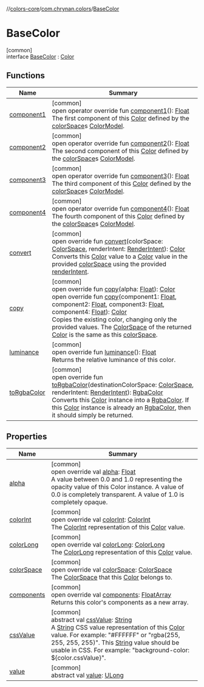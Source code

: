 //[colors-core](../../../index.md)/[com.chrynan.colors](../index.md)/[BaseColor](index.md)

# BaseColor

[common]\
interface [BaseColor](index.md) : [Color](../-color/index.md)

## Functions

| Name | Summary |
|---|---|
| [component1](component1.md) | [common]<br>open operator override fun [component1](component1.md)(): [Float](https://kotlinlang.org/api/latest/jvm/stdlib/kotlin/-float/index.html)<br>The first component of this [Color](../-color/index.md) defined by the [colorSpace](color-space.md)s [ColorModel](../../com.chrynan.colors.space/-color-model/index.md). |
| [component2](component2.md) | [common]<br>open operator override fun [component2](component2.md)(): [Float](https://kotlinlang.org/api/latest/jvm/stdlib/kotlin/-float/index.html)<br>The second component of this [Color](../-color/index.md) defined by the [colorSpace](color-space.md)s [ColorModel](../../com.chrynan.colors.space/-color-model/index.md). |
| [component3](component3.md) | [common]<br>open operator override fun [component3](component3.md)(): [Float](https://kotlinlang.org/api/latest/jvm/stdlib/kotlin/-float/index.html)<br>The third component of this [Color](../-color/index.md) defined by the [colorSpace](color-space.md)s [ColorModel](../../com.chrynan.colors.space/-color-model/index.md). |
| [component4](component4.md) | [common]<br>open operator override fun [component4](component4.md)(): [Float](https://kotlinlang.org/api/latest/jvm/stdlib/kotlin/-float/index.html)<br>The fourth component of this [Color](../-color/index.md) defined by the [colorSpace](color-space.md)s [ColorModel](../../com.chrynan.colors.space/-color-model/index.md). |
| [convert](convert.md) | [common]<br>open override fun [convert](convert.md)(colorSpace: [ColorSpace](../../com.chrynan.colors.space/-color-space/index.md), renderIntent: [RenderIntent](../../com.chrynan.colors.space/-render-intent/index.md)): [Color](../-color/index.md)<br>Converts this [Color](../-color/index.md) value to a [Color](../-color/index.md) value in the provided [colorSpace](convert.md) using the provided [renderIntent](convert.md). |
| [copy](copy.md) | [common]<br>open override fun [copy](copy.md)(alpha: [Float](https://kotlinlang.org/api/latest/jvm/stdlib/kotlin/-float/index.html)): [Color](../-color/index.md)<br>open override fun [copy](copy.md)(component1: [Float](https://kotlinlang.org/api/latest/jvm/stdlib/kotlin/-float/index.html), component2: [Float](https://kotlinlang.org/api/latest/jvm/stdlib/kotlin/-float/index.html), component3: [Float](https://kotlinlang.org/api/latest/jvm/stdlib/kotlin/-float/index.html), component4: [Float](https://kotlinlang.org/api/latest/jvm/stdlib/kotlin/-float/index.html)): [Color](../-color/index.md)<br>Copies the existing color, changing only the provided values. The [ColorSpace](color-space.md) of the returned [Color](../-color/index.md) is the same as this [colorSpace](color-space.md). |
| [luminance](luminance.md) | [common]<br>open override fun [luminance](luminance.md)(): [Float](https://kotlinlang.org/api/latest/jvm/stdlib/kotlin/-float/index.html)<br>Returns the relative luminance of this color. |
| [toRgbaColor](to-rgba-color.md) | [common]<br>open override fun [toRgbaColor](to-rgba-color.md)(destinationColorSpace: [ColorSpace](../../com.chrynan.colors.space/-color-space/index.md), renderIntent: [RenderIntent](../../com.chrynan.colors.space/-render-intent/index.md)): [RgbaColor](../-rgba-color/index.md)<br>Converts this [Color](../-color/index.md) instance into a [RgbaColor](../-rgba-color/index.md). If this [Color](../-color/index.md) instance is already an [RgbaColor](../-rgba-color/index.md), then it should simply be returned. |

## Properties

| Name | Summary |
|---|---|
| [alpha](alpha.md) | [common]<br>open override val [alpha](alpha.md): [Float](https://kotlinlang.org/api/latest/jvm/stdlib/kotlin/-float/index.html)<br>A value between 0.0 and 1.0 representing the opacity value of this Color instance. A value of 0.0 is completely transparent. A value of 1.0 is completely opaque. |
| [colorInt](color-int.md) | [common]<br>open override val [colorInt](color-int.md): [ColorInt](../-color-int/index.md)<br>The [ColorInt](../-color-int/index.md) representation of this [Color](../-color/index.md) value. |
| [colorLong](color-long.md) | [common]<br>open override val [colorLong](color-long.md): [ColorLong](../-color-long/index.md)<br>The [ColorLong](../-color-long/index.md) representation of this [Color](../-color/index.md) value. |
| [colorSpace](color-space.md) | [common]<br>open override val [colorSpace](color-space.md): [ColorSpace](../../com.chrynan.colors.space/-color-space/index.md)<br>The [ColorSpace](../../com.chrynan.colors.space/-color-space/index.md) that this [Color](../-color/index.md) belongs to. |
| [components](components.md) | [common]<br>open override val [components](components.md): [FloatArray](https://kotlinlang.org/api/latest/jvm/stdlib/kotlin/-float-array/index.html)<br>Returns this color's components as a new array. |
| [cssValue](../-color/css-value.md) | [common]<br>abstract val [cssValue](../-color/css-value.md): [String](https://kotlinlang.org/api/latest/jvm/stdlib/kotlin/-string/index.html)<br>A [String](https://kotlinlang.org/api/latest/jvm/stdlib/kotlin/-string/index.html) CSS value representation of this [Color](../-color/index.md) value. For example: "#FFFFFF" or "rgba(255, 255, 255, 255)". This [String](https://kotlinlang.org/api/latest/jvm/stdlib/kotlin/-string/index.html) value should be usable in CSS. For example: "background-color: ${color.cssValue}". |
| [value](value.md) | [common]<br>abstract val [value](value.md): [ULong](https://kotlinlang.org/api/latest/jvm/stdlib/kotlin/-u-long/index.html) |
